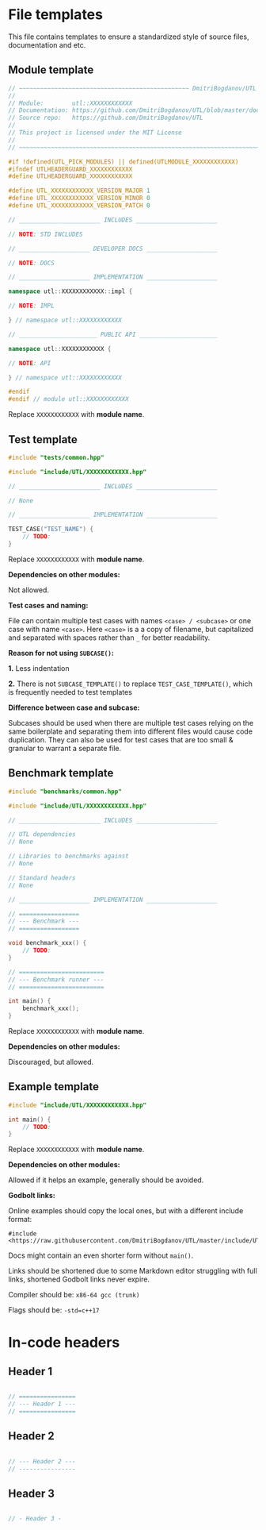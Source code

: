 # File templates

This file contains templates to ensure a standardized style of source files, documentation and etc.

## Module template

```cpp
// ~~~~~~~~~~~~~~~~~~~~~~~~~~~~~~~~~~~~~~~~~~~~~~~~ DmitriBogdanov/UTL ~~~~~~~~~~~~~~~~~~~~~~~~~~~~~~~~~~~~~~~~~~~~~~~~
//
// Module:        utl::XXXXXXXXXXXX
// Documentation: https://github.com/DmitriBogdanov/UTL/blob/master/docs/module_XXXXXXXXXXXX.md
// Source repo:   https://github.com/DmitriBogdanov/UTL
//
// This project is licensed under the MIT License
//
// ~~~~~~~~~~~~~~~~~~~~~~~~~~~~~~~~~~~~~~~~~~~~~~~~~~~~~~~~~~~~~~~~~~~~~~~~~~~~~~~~~~~~~~~~~~~~~~~~~~~~~~~~~~~~~~~~~~~~

#if !defined(UTL_PICK_MODULES) || defined(UTLMODULE_XXXXXXXXXXXX)
#ifndef UTLHEADERGUARD_XXXXXXXXXXXX
#define UTLHEADERGUARD_XXXXXXXXXXXX

#define UTL_XXXXXXXXXXXX_VERSION_MAJOR 1
#define UTL_XXXXXXXXXXXX_VERSION_MINOR 0
#define UTL_XXXXXXXXXXXX_VERSION_PATCH 0

// _______________________ INCLUDES _______________________

// NOTE: STD INCLUDES

// ____________________ DEVELOPER DOCS ____________________

// NOTE: DOCS

// ____________________ IMPLEMENTATION ____________________

namespace utl::XXXXXXXXXXXX::impl {

// NOTE: IMPL

} // namespace utl::XXXXXXXXXXXX

// ______________________ PUBLIC API ______________________

namespace utl::XXXXXXXXXXXX {

// NOTE: API

} // namespace utl::XXXXXXXXXXXX

#endif
#endif // module utl::XXXXXXXXXXXX

```

Replace `XXXXXXXXXXXX` with **module name**.

## Test template

```cpp
#include "tests/common.hpp"

#include "include/UTL/XXXXXXXXXXXX.hpp"

// _______________________ INCLUDES _______________________

// None

// ____________________ IMPLEMENTATION ____________________

TEST_CASE("TEST_NAME") {
    // TODO:
}
```

Replace `XXXXXXXXXXXX` with **module name**.

**Dependencies on other modules:**

Not allowed.

**Test cases and naming:**

File can contain multiple test cases with names `<case> / <subcase>` or one case with name `<case>`. Here `<case>` is a a copy of filename, but capitalized and separated with spaces rather than `_` for better readability.

**Reason for not using `SUBCASE()`:**

**1.** Less indentation

**2.** There is not `SUBCASE_TEMPLATE()` to replace `TEST_CASE_TEMPLATE()`, which is frequently needed to test templates

**Difference between case and subcase:**

Subcases should be used when there are multiple test cases relying on the same boilerplate and separating them into different files would cause code duplication. They can also be used for test cases that are too small & granular to warrant a separate file.

## Benchmark template

```cpp
#include "benchmarks/common.hpp"

#include "include/UTL/XXXXXXXXXXXX.hpp"

// _______________________ INCLUDES _______________________

// UTL dependencies
// None

// Libraries to benchmarks against
// None

// Standard headers
// None

// ____________________ IMPLEMENTATION ____________________

// =================
// --- Benchmark ---
// =================

void benchmark_xxx() {
    // TODO:
}

// ========================
// --- Benchmark runner ---
// ========================

int main() {
    benchmark_xxx();
}
```

Replace `XXXXXXXXXXXX` with **module name**.

**Dependencies on other modules:**

Discouraged, but allowed.

## Example template

```cpp
#include "include/UTL/XXXXXXXXXXXX.hpp"

int main() {
    // TODO:
}
```

Replace `XXXXXXXXXXXX` with **module name**.

**Dependencies on other modules:**

Allowed if it helps an example, generally should be avoided.

**Godbolt links:**

Online examples should copy the local ones, but with a different include format:

```
#include <https://raw.githubusercontent.com/DmitriBogdanov/UTL/master/include/UTL/XXXXXXXXXXXX.hpp>
```

Docs might contain an even shorter form without `main()`.

Links should be shortened due to some Markdown editor struggling with full links, shortened Godbolt links never expire.

Compiler should be: `x86-64 gcc (trunk)`

Flags should be: `-std=c++17`

# In-code headers

## Header 1

```cpp

// ================
// --- Header 1 ---
// ================

```

## Header 2

```cpp

// --- Header 2 ---
// ----------------

```

## Header 3

```cpp

// - Header 3 -
```